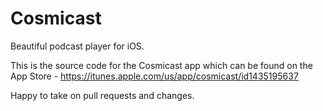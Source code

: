 # Cosmicast
Beautiful podcast player for iOS.

This is the source code for the Cosmicast app which can be found on the App Store - https://itunes.apple.com/us/app/cosmicast/id1435195637

Happy to take on pull requests and changes.
